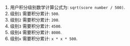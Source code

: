 1. 用户积分级别数学计算公式为: `sqrt(score number / 500)`.
1. 级别`1` 需要积分累计: `500`.
1. 级别`2` 需要积分累计: `200`.
1. 级别`3` 需要积分累计: `4500`.
1. 级别`4` 需要积分累计: `8000`.
1. 级别`x` 需要积分累计: `x * x * 500`.
